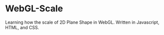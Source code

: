 # WebGL-Scale

Learning how the scale of 2D Plane Shape in WebGL. Written in Javascript, HTML, and CSS.